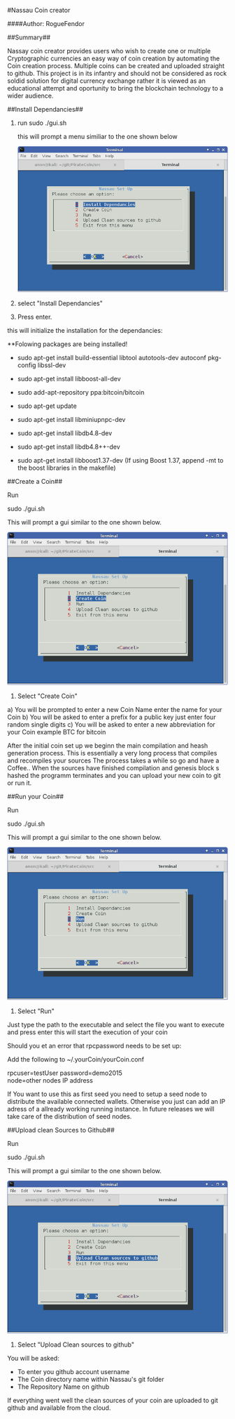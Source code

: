 
#Nassau Coin creator

####Author: RogueFendor

##Summary##

Nassay coin creator provides users who wish to create one or multiple
Cryptographic currencies an easy way of coin creation by automating the
Coin creation process. Multiple coins can be created and uploaded straight
to github.
This project is in its infantry and should not be considered
as rock soldid solution for digital currency exchange rather it is viewed as an
educational attempt and oportunity to bring the blockchain technology to a wider audience.


##Install  Dependancies##

1. run sudo ./gui.sh

    this will prompt a menu similiar to the one shown below

    ![Menu1](/documentation/Menu1.png)


2. select "Install Dependancies"  

3. Press enter.

this will initialize the installation for the dependancies:

**Folowing packages are being installed!

* sudo apt-get install build-essential libtool autotools-dev autoconf pkg-config
libssl-dev
* sudo apt-get install libboost-all-dev
* sudo add-apt-repository ppa:bitcoin/bitcoin
* sudo apt-get update
* sudo apt-get install libminiupnpc-dev

* sudo apt-get install libdb4.8-dev
* sudo apt-get install libdb4.8++-dev
* sudo apt-get install libboost1.37-dev
(If using Boost 1.37, append -mt to the boost libraries in the makefile)


##Create a Coin##

Run 

sudo ./gui.sh

This will prompt a gui similar to the one shown below.

![Menu1](/documentation/Menu2.png)

1. Select "Create Coin"

a) You will be prompted to enter a new Coin Name enter the name for your Coin
b) You will be asked to enter a prefix for a public key just enter four random single digits 
c) You will be asked to enter a new abbreviation for your Coin example BTC for bitcoin

After the initial coin set up we beginn the main compilation and heash generation process.
This is essentially a very long process that compiles and recompiles your sources
The process takes a while so go and have a Coffee..
When the sources have finished compilation and genesis block s hashed the programm terminates 
and you can upload your new coin to git or run it.


##Run your Coin##

Run 

sudo ./gui.sh

This will prompt a gui similar to the one shown below.

![Menu3](/documentation/Menu3.png)


1. Select "Run"


Just type the path to the executable and select the file you want to execute
and press enter this will start the execution of your coin

Should you et an error that rpcpassword needs to be set up:

Add the following to ~/.yourCoin/yourCoin.conf

rpcuser=testUser 
password=demo2015  
node=other nodes IP address

If You want to use this as first seed you need to setup a seed node to distribute the available connected wallets.
Otherwise you just can add an IP adress of a allready working running instance.
In future releases we will take care of the distribution of seed nodes.


##Upload clean Sources to Github##

Run 

sudo ./gui.sh

This will prompt a gui similar to the one shown below.

![Menu4](/documentation/Menu4.png)


1. Select "Upload Clean sources to github" 

You will be asked:

* To enter you github account username
* The Coin directory name within Nassau's git folder
* The Repository Name on github

If everything went well the clean sources of your coin are uploaded to git github
and available from the cloud.